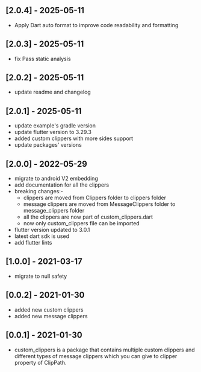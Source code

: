 ## [2.0.4] - 2025-05-11
* Apply Dart auto format to improve code readability and formatting

## [2.0.3] - 2025-05-11
* fix Pass static analysis

## [2.0.2] - 2025-05-11
* update readme and changelog

## [2.0.1] - 2025-05-11
* update example's gradle version
* update flutter version to 3.29.3
* added custom clippers with more sides support
* update packages' versions

## [2.0.0] - 2022-05-29
* migrate to android V2 embedding
* add documentation for all the clippers
* breaking changes:-
    - clippers are moved from Clippers folder to clippers folder
    - message clippers are moved from MessageClippers folder to message_clippers folder
    - all the clippers are now part of custom_clippers.dart
    - now only custom_clippers file can be imported
* flutter version updated to 3.0.1
* latest dart sdk is used
* add flutter lints

## [1.0.0] - 2021-03-17

* migrate to null safety

## [0.0.2] - 2021-01-30

* added new custom clippers
* added new message clippers

## [0.0.1] - 2021-01-30

* custom_clippers is a package that contains multiple custom clippers and different types of message clippers which you can give to clipper property of ClipPath.
